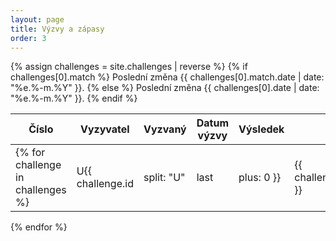 ```yaml
---
layout: page
title: Výzvy a zápasy
order: 3
---
```


{% assign challenges = site.challenges | reverse %}
{% if challenges[0].match %}
Poslední změna {{ challenges[0].match.date | date: "%e.%-m.%Y" }}.
{% else %}
Poslední změna {{ challenges[0].date | date: "%e.%-m.%Y" }}.
{% endif %}

| Číslo | Vyzyvatel | Vyzvaný | Datum výzvy | Výsledek | Vítěz | Detaily zápasu |
| ----- | --------- | ------- | ----------- | -------- | ----- | -------------- |
{% for challenge in challenges %}| U{{ challenge.id | split: "U" | last | plus: 0 }} | {{ challenge.challenger }} | {{ challenge.challengee }} | {{ challenge.date | date: "%Y-%m-%d" }} | {% if challenge.match %}{{ challenge.match.challenger_score }}:{{ challenge.match.challengee_score }} | {% if challenge.match.challenger_score > challenge.match.challengee_score %}{{ challenge.challenger }}{% else %}{{ challenge.challengee }}{% endif %} | [otevřít]({{challenge.url}}){% else %}- | - | - {% endif %}|
{% endfor %}
